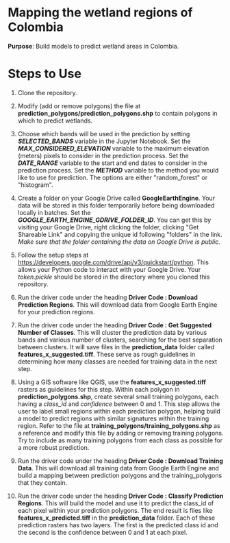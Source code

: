 # Mapping the wetland regions of Colombia

**Purpose**: Build models to predict wetland areas in Colombia.

# Steps to Use

1. Clone the repository.

1. Modify (add or remove polygons) the file at **prediction_polygons/prediction_polygons.shp** to contain polygons in which to predict wetlands. 

2. Choose which bands will be used in the prediction by setting ***SELECTED_BANDS*** variable in the Jupyter Notebook. Set the ***MAX_CONSIDERED_ELEVATION*** variable to the maximum elevation (meters) pixels to consider in the prediction process. Set the ***DATE_RANGE*** variable to the start and end dates to consider in the prediction process. Set the ***METHOD*** variable to the method you would like to use for prediction. The options are either "random_forest" or "histogram".

3. Create a folder on your Google Drive called **GoogleEarthEngine**. Your data will be stored in this folder temporarily before being downloaded locally in batches. Set the ***GOOGLE_EARTH_ENGINE_GDRIVE_FOLDER_ID***. You can get this by visiting your Google Drive, right clicking the folder, clicking "Get Shareable Link" and copying the unique id following "folders" in the link. *Make sure that the folder containing the data on Google Drive is public.*

4. Follow the setup steps at https://developers.google.com/drive/api/v3/quickstart/python. This allows your Python code to interact with your Google Drive. Your *token.pickle* should be stored in the directory where you cloned this repository.

5. Run the driver code under the heading **Driver Code : Download Prediction Regions**. This will download data from Google Earth Engine for your prediction regions.

6. Run the driver code under the heading **Driver Code : Get Suggested Number of Classes**. This will cluster the prediction data by various bands and various number of clusters, searching for the best separation between clusters. It will save files in the **prediction_data** folder called **features_x_suggested.tiff**. These serve as rough guidelines in determining how many classes are needed for training data in the next step.

7. Using a GIS software like QGIS, use the **features_x_suggested.tiff** rasters as guidelines for this step. Within each polygon in **prediction_polygons.shp**, create several small training polygons, each having a *class_id* and *confidence* between 0 and 1. This step allows the user to label small regions within each prediction polygon, helping build a model to predict regions with similar signatures within the training region. Refer to the file at **training_polygons/training_polygons.shp** as a reference and modify this file by adding or removing training polygons. Try to include as many training polygons from each class as possible for a more robust prediction.

8. Run the driver code under the heading **Driver Code : Download Training Data**. This will download all training data from Google Earth Engine and build a mapping between prediction polygons and the training_polygons that they contain.

9. Run the driver code under the heading **Driver Code : Classify Prediction Regions**. This will build the model and use it to predict the class_id of each pixel within your prediction polygons. The end result is files like **features_x_predicted.tiff** in the **prediction_data** folder. Each of these prediction rasters has two layers. The first is the predicted class id and the second is the confidence between 0 and 1 at each pixel.

